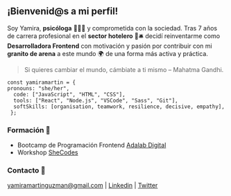 ## ¡Bienvenid@s a mi perfil!

Soy Yamira, **psicóloga** 👩🏻‍🎓 y comprometida con la sociedad. Tras 7 años de carrera profesional en el **sector hotelero** 🏨🛎️ decidí reinventarme como **Desarrolladora Frontend** con motivación y pasión por contribuir con mi **granito de arena** a este mundo 🌍 de una forma más activa y práctica. 
> Si quieres cambiar el mundo, cámbiate a ti mismo – Mahatma Gandhi.

```
const yamiramartin = {
pronouns: "she/her",
  code: ["JavaScript", "HTML", "CSS"],
  tools: ["React", "Node.js", "VSCode", "Sass", "Git"],
  softSkills: [organisation, teamwork, resilience, decisive, empathy],
 };
```

### Formación 📜
* Bootcamp de Programación Frontend [Adalab Digital](https://adalab.es/)
* Workshop [SheCodes](https://www.shecodes.io/)


### Contacto 💬
 yamiramartinguzman@gmail.com |  [Linkedin](https://www.linkedin.com/in/yamiramartinguzman/) | [Twitter](https://twitter.com/yamiroynoveo)



